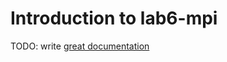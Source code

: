 # Introduction to lab6-mpi

TODO: write [great documentation](http://jacobian.org/writing/what-to-write/)
